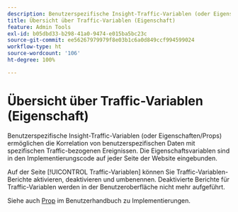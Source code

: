 ```yaml
---
description: Benutzerspezifische Insight-Traffic-Variablen (oder Eigenschaften/Props) ermöglichen die Korrelation von benutzerspezifischen Daten mit spezifischen Traffic-bezogenen Ereignissen. Die Eigenschaftsvariablen sind in den Implementierungscode auf jeder Seite der Website eingebunden.
title: Übersicht über Traffic-Variablen (Eigenschaft)
feature: Admin Tools
exl-id: b05dbd33-b298-41a0-9474-e015ba5bc23c
source-git-commit: ee56267979979f8e03b1c6a0d849ccf994599024
workflow-type: ht
source-wordcount: '106'
ht-degree: 100%

---
```


# Übersicht über Traffic-Variablen (Eigenschaft)

Benutzerspezifische Insight-Traffic-Variablen (oder Eigenschaften/Props) ermöglichen die Korrelation von benutzerspezifischen Daten mit spezifischen Traffic-bezogenen Ereignissen. Die Eigenschaftsvariablen sind in den Implementierungscode auf jeder Seite der Website eingebunden.

Auf der Seite [!UICONTROL Traffic-Variablen] können Sie Traffic-Variablen-Berichte aktivieren, deaktivieren und umbenennen. Deaktivierte Berichte für Traffic-Variablen werden in der Benutzeroberfläche nicht mehr aufgeführt.

Siehe auch [Prop](../../../implement/vars/page-vars/prop.md) im Benutzerhandbuch zu Implementierungen.
